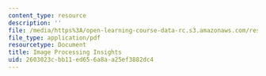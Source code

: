 ```yaml
---
content_type: resource
description: ''
file: /media/https%3A/open-learning-course-data-rc.s3.amazonaws.com/res-2-006-girls-who-build-cameras-summer-2016/2603023cbb11ed656a8aa25ef3882dc4_MITRES_2_006SUM16_Insights.pdf
file_type: application/pdf
resourcetype: Document
title: Image Processing Insights
uid: 2603023c-bb11-ed65-6a8a-a25ef3882dc4
---
```

